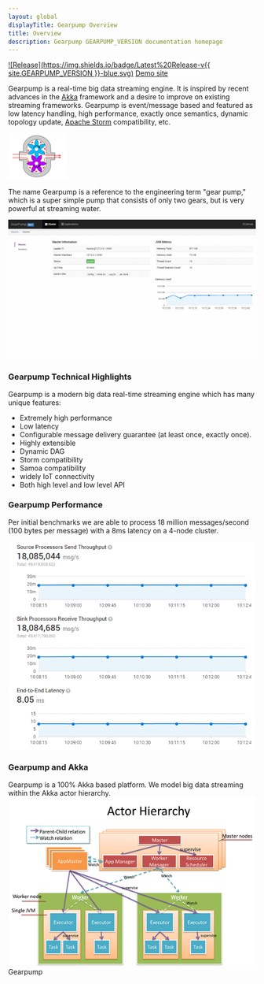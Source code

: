 ```yaml
---
layout: global
displayTitle: Gearpump Overview
title: Overview 
description: Gearpump GEARPUMP_VERSION documentation homepage
---
```

[![Release](https://img.shields.io/badge/Latest%20Release-v{{ site.GEARPUMP_VERSION }}-blue.svg)](http://www.gearpump.io/download.html)   [Demo site](http://demo.gearpump.io/)

Gearpump is a real-time big data streaming engine.
It is inspired by recent advances in the [Akka](http://akka.io/) framework and a desire to improve on existing streaming frameworks.
Gearpump is event/message based and featured as low latency handling, high performance, exactly once semantics,
dynamic topology update, [Apache Storm](https://storm.apache.org/) compatibility, etc.

![logo](img/logo2.png)

The	name	Gearpump	is	a	reference to	the	engineering term "gear	pump,"	which	is	a	super simple
pump	that	consists of	only	two	gears,	but	is	very	powerful at	streaming water.

![UI](/img/dashboard.gif)

### Gearpump Technical Highlights
Gearpump is a modern big data real-time streaming engine which has many unique features:

* Extremely high performance
* Low latency
* Configurable message delivery guarantee (at least once, exactly once).
* Highly extensible
* Dynamic DAG
* Storm compatibility
* Samoa compatibility
* widely IoT connectivity
* Both high level and low level API


### Gearpump Performance
Per initial benchmarks we are able to process 18 million messages/second (100 bytes per message) with a 8ms latency on a 4-node cluster.

![bashboard](img/dashboard.png)

### Gearpump and Akka
Gearpump is a 100% Akka based platform. We model big data streaming within the Akka actor hierarchy.
![arctor hierarchy](img/actor_hierarchy.png)
Gearpump
